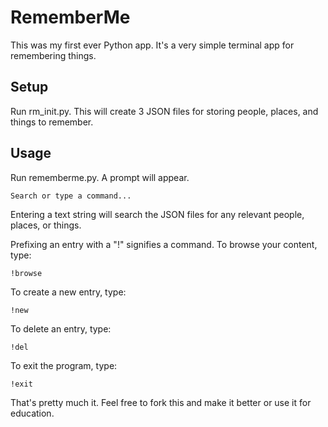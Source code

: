 # RememberMe

This was my first ever Python app. It's a very simple terminal app for remembering things.

## Setup

Run rm_init.py. This will create 3 JSON files for storing people, places, and things to remember.

## Usage

Run rememberme.py. A prompt will appear.

```
Search or type a command... 
```

Entering a text string will search the JSON files for any relevant people, places, or things.

Prefixing an entry with a "!" signifies a command. To browse your content, type:

```
!browse
```

To create a new entry, type:

```
!new
```

To delete an entry, type:

```
!del
```

To exit the program, type:

```
!exit
```

That's pretty much it. Feel free to fork this and make it better or use it for education.
